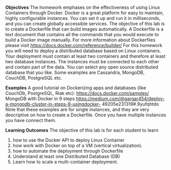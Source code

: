 **Objectives**
The homework emphases on the effectiveness of using Linux Containers through
Docker. Docker is a great platform for easy to maintain, highly configurable
instances. You can set it up and run it in milliseconds, and you can create globally
accessible services.
The objective of this lab is to create a Dockerfile that can build images automatically.
A Dockerfile is a text document that contains all the commands that you would
execute to build a Docker image manually. For more information about Dockerfiles
please visit https://docs.docker.com/reference/builder/
For this homework you will need to deploy a distributed database based on Linux
containers. Your deployment must contain at least two containers and therefore at
least two database instances. The instances must be connected to each other and
contain part of the data. You can select any open source distributed database that
you like. Some examples are Cassandra, MongoDB, CouchDB, PostgreSQL etc.

**Examples**
A good tutorial on Dockerizing apps and databases (like CouchDb, PostgreSQL, Riak
etc):
https://docs.docker.com/samples/
MongoDB with Docker in 9 steps
https://medium.com/@gargar454/deploy-a-mongodb-cluster-in-steps-9-usingdocker-
49205e231319#.9yufqhtdo
Note that these examples are for single instances, and they are very descriptive on
how to create a Dockerfile. Once you have multiple instances you have connect
them.

**Learning Outcomes**
The objective of this lab is for each student to learn
1. how to use the Docker API to deploy Linux Container
2. how work with Docker on top of a VM (vertical virtualization).
3. how to automate the deployment through Dockerfile
4. Understand at least one Distributed Database (DB)
5. Learn how to scale a multi-container deployment.
